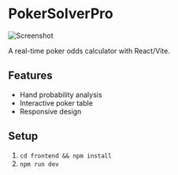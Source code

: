 # PokerSolverPro

![Screenshot](frontend/public/screenshot.png)

A real-time poker odds calculator with React/Vite.

## Features
- Hand probability analysis
- Interactive poker table
- Responsive design

## Setup
1. `cd frontend && npm install`
2. `npm run dev`
